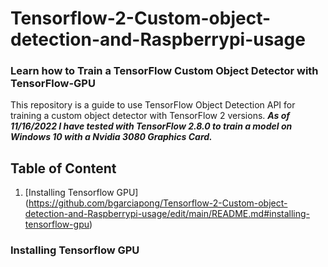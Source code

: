 # Tensorflow-2-Custom-object-detection-and-Raspberrypi-usage
### Learn how to Train a TensorFlow Custom Object Detector with TensorFlow-GPU

This repository is a guide to use TensorFlow Object Detection API for training a custom object detector with TensorFlow 2 versions. ***As of 11/16/2022 I have tested with TensorFlow 2.8.0 to train a model on Windows 10 with a Nvidia 3080 Graphics Card.***

## Table of Content
1. [Installing Tensorflow GPU] (https://github.com/bgarciapong/Tensorflow-2-Custom-object-detection-and-Raspberrypi-usage/edit/main/README.md#installing-tensorflow-gpu)

### Installing Tensorflow GPU
